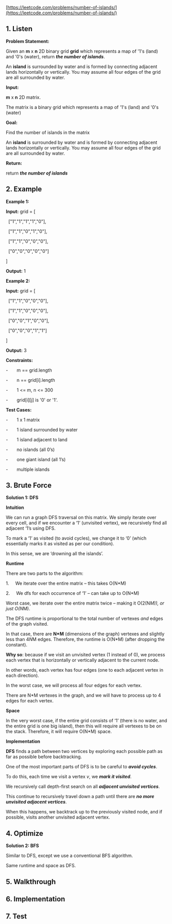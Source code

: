 [https://leetcode.com/problems/number-of-islands/](https://leetcode.com/problems/number-of-islands/)
## **1.** **Listen**

**Problem Statement:**

Given an **m** x **n** 2D binary grid **grid** which represents a map of '1's (land) and '0's (water), return **_the number of islands_**.

An **island** is surrounded by water and is formed by connecting adjacent lands horizontally or vertically. You may assume all four edges of the grid are all surrounded by water.

**Input:**

**m** x **n** 2D matrix.

The matrix is a binary grid which represents a map of '1's (land) and '0's (water)

**Goal:**

Find the number of islands in the matrix

An **island** is surrounded by water and is formed by connecting adjacent lands horizontally or vertically. You may assume all four edges of the grid are all surrounded by water.

**Return:**

return **_the number of islands_**
## **2.** **Example**

**Example 1:**

**Input:** grid = [

  ["1","1","1","1","0"],

  ["1","1","0","1","0"],

  ["1","1","0","0","0"],

  ["0","0","0","0","0"]

]

**Output:** 1

**Example 2:**

**Input:** grid = [

  ["1","1","0","0","0"],

  ["1","1","0","0","0"],

  ["0","0","1","0","0"],

  ["0","0","0","1","1"]

]

**Output:** 3

**Constraints:**

-       m == grid.length

-       n == grid[i].length

-       1 <= m, n <= 300

-       grid[i][j] is '0' or '1'.

**Test Cases:**

-       1 x 1 matrix

-       1 island surrounded by water

-       1 island adjacent to land

-       no islands (all 0’s)

-       one giant island (all 1’s)

-       multiple islands
## **3.** **Brute Force**

**Solution 1: DFS**

**Intuition**

We can run a graph DFS traversal on this matrix. We simply iterate over every cell, and if we encounter a ‘1’ (unvisited vertex), we recursively find all adjacent ‘1’s using DFS.

To mark a ‘1’ as visited (to avoid cycles), we change it to ‘0’ (which essentially marks it as visited as per our condition).

In this sense, we are ‘drowning all the islands’.

**Runtime**

There are two parts to the algorithm:

1.     We iterate over the entire matrix – this takes O(N*M)

2.     We dfs for each occurrence of ‘1’ – can take up to O(N*M)

Worst case, we iterate over the entire matrix twice – making it O(2(N*M)), or just O(N*M).

The DFS runtime is proportional to the total number of vertexes _and_ edges of the graph visited.

In that case, there are **N*M** (dimensions of the graph) vertexes and slightly less than 4*N*M edges. Therefore, the runtime is O(N*M) (after dropping the constant).

**Why so**: because if we visit an unvisited vertex (1 instead of 0), we process each vertex that is horizontally or vertically adjacent to the current node.

In other words, each vertex has four edges (one to each adjacent vertex in each direction).

In the worst case, we will process all four edges for each vertex.

There are N*M vertexes in the graph, and we will have to process up to 4 edges for each vertex.

**Space**

In the very worst case, if the entire grid consists of ‘1’ (there is no water, and the entire grid is one big island), then this will require all vertexes to be on the stack. Therefore, it will require O(N*M) space.

**Implementation**

**DFS** finds a path between two vertices by exploring each possible path as far as possible before backtracking.

One of the most important parts of DFS is to be careful to **_avoid cycles_**.

To do this, each time we visit a vertex _v_, we **_mark it visited_**.

We recursively call depth-first search on all **_adjacent unvisited vertices_**.

This continue to recursively travel down a path until there are **_no more_ _unvisited adjacent vertices_**.

When this happens, we backtrack up to the previously visited node, and if possible, visits another unvisited adjacent vertex.
## **4. Optimize**

**Solution 2: BFS**

Similar to DFS, except we use a conventional BFS algorithm.

Same runtime and space as DFS.
## **5. Walkthrough**

## **6. Implementation**

## **7. Test**